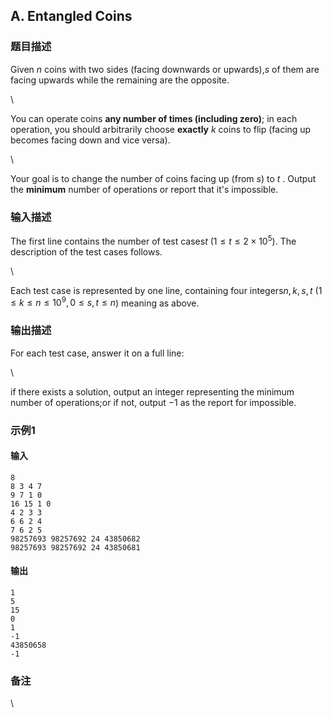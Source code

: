 ## A. Entangled Coins

### 题目描述

<div>

Given $\textstyle n$ coins with two sides
(facing downwards or upwards),$\textstyle s$ of them are facing upwards while the remaining are the opposite.

<div>

\

<div>

You can operate coins **any number of times (including zero)**; in each
operation, you should arbitrarily choose **exactly** $\textstyle k$ coins to flip (facing up
becomes facing down and vice versa).

<div>

\

Your goal is to change the number of coins facing up (from $\textstyle s$) to $\textstyle t$ . Output the **minimum**
number of operations or report that it's impossible.

</div>

</div>

</div>

</div>

### 输入描述

<div>

The first line contains the number of test cases$\textstyle t$ ($\textstyle 1 \leq t \leq 2 \times 10^5$).
The description of the test cases follows.

</div>

<div>

\

</div>

Each test case is represented by one line, containing four integers$\textstyle n,k,s,t$ ($\textstyle 1 \leq k \leq n \leq 10^9,0 \leq s,t \leq n$)
meaning as above.

### 输出描述

<div>

For each test case, answer it on a full line:

</div>

<div>

\

</div>

<div>

if there exists a solution, output an integer representing the minimum
number of operations;or if not, output $\textstyle -1$ as the report for impossible.

</div>

### 示例1

#### 输入

```plain
8
8 3 4 7
9 7 1 0
16 15 1 0
4 2 3 3
6 6 2 4
7 6 2 5
98257693 98257692 24 43850682
98257693 98257692 24 43850681
```

#### 输出

```plain
1
5
15
0
1
-1
43850658
-1
```

### 备注

\

